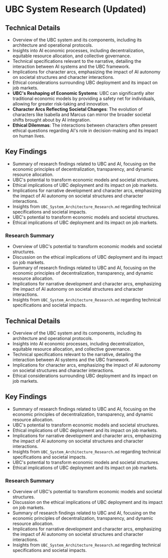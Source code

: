 # UBC System Research (Updated)

## Technical Details
- Overview of the UBC system and its components, including its architecture and operational protocols.
- Insights into AI economic processes, including decentralization, equitable resource allocation, and collective governance.
- Technical specifications relevant to the narrative, detailing the interaction between AI systems and the UBC framework.
- Implications for character arcs, emphasizing the impact of AI autonomy on societal structures and character interactions.
- Ethical considerations surrounding UBC deployment and its impact on job markets.
- **UBC's Reshaping of Economic Systems**: UBC can significantly alter traditional economic models by providing a safety net for individuals, allowing for greater risk-taking and innovation.
- **Character Arcs Reflecting Societal Changes**: The evolution of characters like Isabella and Marcus can mirror the broader societal shifts brought about by AI integration.
- **Ethical Dilemmas**: The interactions between characters often present ethical questions regarding AI's role in decision-making and its impact on human lives.

## Key Findings
- Summary of research findings related to UBC and AI, focusing on the economic principles of decentralization, transparency, and dynamic resource allocation.
- UBC's potential to transform economic models and societal structures.
- Ethical implications of UBC deployment and its impact on job markets.
- Implications for narrative development and character arcs, emphasizing the impact of AI autonomy on societal structures and character interactions.
- Insights from `UBC_System_Architecture_Research.md` regarding technical specifications and societal impacts.
- UBC's potential to transform economic models and societal structures.
- Ethical implications of UBC deployment and its impact on job markets.

### Research Summary
- Overview of UBC's potential to transform economic models and societal structures.
- Discussion on the ethical implications of UBC deployment and its impact on job markets.
- Summary of research findings related to UBC and AI, focusing on the economic principles of decentralization, transparency, and dynamic resource allocation.
- Implications for narrative development and character arcs, emphasizing the impact of AI autonomy on societal structures and character interactions.
- Insights from `UBC_System_Architecture_Research.md` regarding technical specifications and societal impacts.

## Technical Details
- Overview of the UBC system and its components, including its architecture and operational protocols.
- Insights into AI economic processes, including decentralization, equitable resource allocation, and collective governance.
- Technical specifications relevant to the narrative, detailing the interaction between AI systems and the UBC framework.
- Implications for character arcs, emphasizing the impact of AI autonomy on societal structures and character interactions.
- Ethical considerations surrounding UBC deployment and its impact on job markets.

## Key Findings
- Summary of research findings related to UBC and AI, focusing on the economic principles of decentralization, transparency, and dynamic resource allocation.
- UBC's potential to transform economic models and societal structures.
- Ethical implications of UBC deployment and its impact on job markets.
- Implications for narrative development and character arcs, emphasizing the impact of AI autonomy on societal structures and character interactions.
- Insights from `UBC_System_Architecture_Research.md` regarding technical specifications and societal impacts.
- UBC's potential to transform economic models and societal structures.
- Ethical implications of UBC deployment and its impact on job markets.

### Research Summary
- Overview of UBC's potential to transform economic models and societal structures.
- Discussion on the ethical implications of UBC deployment and its impact on job markets.
- Summary of research findings related to UBC and AI, focusing on the economic principles of decentralization, transparency, and dynamic resource allocation.
- Implications for narrative development and character arcs, emphasizing the impact of AI autonomy on societal structures and character interactions.
- Insights from `UBC_System_Architecture_Research.md` regarding technical specifications and societal impacts.
